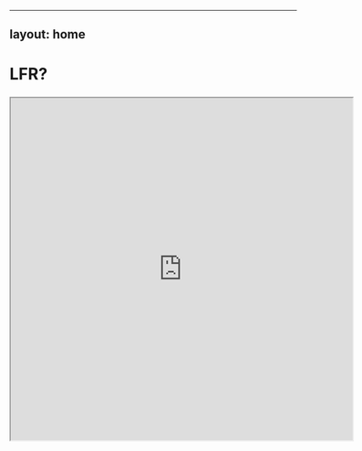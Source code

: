 
---
layout: home
---
<div class="logo-box">
	<h1>LFR?</h1>
</div>
<div class="information">
	<h3>
	<iframe src="http://www.flightradar24.com/simple_index.php?lat=43.8&lon=-79.4&z=8" width="600" height="600"></iframe>
	</h3>
</div>